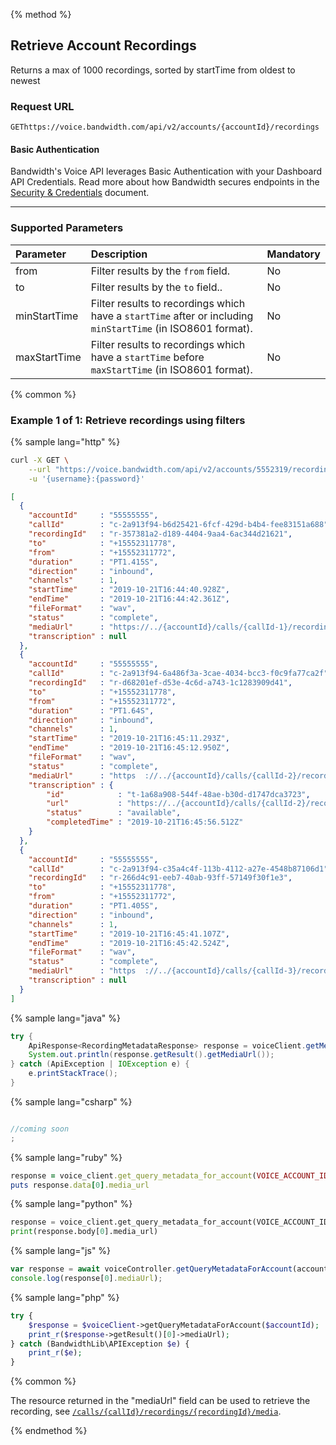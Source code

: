 {% method %}

## Retrieve Account Recordings
Returns a max of 1000 recordings, sorted by startTime from oldest to newest

### Request URL

<code class="get">GET</code>`https://voice.bandwidth.com/api/v2/accounts/{accountId}/recordings`

#### Basic Authentication

Bandwidth's Voice API leverages Basic Authentication with your Dashboard API Credentials. Read more about how Bandwidth secures endpoints in the [Security & Credentials](../../../guides/accountCredentials.md) document.

---

### Supported Parameters

| Parameter    | Description                                                                                                  | Mandatory |
|:-------------|:-------------------------------------------------------------------------------------------------------------|:----------|
| from         | Filter results by the `from` field.                                                                          | No        |
| to           | Filter results by the `to` field..                                                                           | No        |
| minStartTime | Filter results to recordings which have a `startTime` after or including `minStartTime` (in ISO8601 format). | No        |
| maxStartTime | Filter results to recordings which have a `startTime` before `maxStartTime` (in ISO8601 format).             | No        |

{% common %}

### Example 1 of 1: Retrieve recordings using filters

{% sample lang="http" %}

```bash
curl -X GET \
    --url "https://voice.bandwidth.com/api/v2/accounts/5552319/recordings?from={from}&to={to}&minStartTime={minStartTime}&maxStartTime={maxStartTime}" \
    -u '{username}:{password}'
```

```json
[
  {
    "accountId"     : "55555555",
    "callId"        : "c-2a913f94-b6d25421-6fcf-429d-b4b4-fee83151a688",
    "recordingId"   : "r-357381a2-d189-4404-9aa4-6ac344d21621",
    "to"            : "+15552311778",
    "from"          : "+15552311772",
    "duration"      : "PT1.415S",
    "direction"     : "inbound",
    "channels"      : 1,
    "startTime"     : "2019-10-21T16:44:40.928Z",
    "endTime"       : "2019-10-21T16:44:42.361Z",
    "fileFormat"    : "wav",
    "status"        : "complete",
    "mediaUrl"      : "https://../{accountId}/calls/{callId-1}/recordings/{recordingId}/media",
    "transcription" : null
  },
  {
    "accountId"     : "55555555",
    "callId"        : "c-2a913f94-6a486f3a-3cae-4034-bcc3-f0c9fa77ca2f",
    "recordingId"   : "r-d68201ef-d53e-4c6d-a743-1c1283909d41",
    "to"            : "+15552311778",
    "from"          : "+15552311772",
    "duration"      : "PT1.64S",
    "direction"     : "inbound",
    "channels"      : 1,
    "startTime"     : "2019-10-21T16:45:11.293Z",
    "endTime"       : "2019-10-21T16:45:12.950Z",
    "fileFormat"    : "wav",
    "status"        : "complete",
    "mediaUrl"      : "https  ://../{accountId}/calls/{callId-2}/recordings/{recordingId}/media",
    "transcription" : {
        "id"            : "t-1a68a908-544f-48ae-b30d-d1747dca3723",
        "url"           : "https://../{accountId}/calls/{callId-2}/recordings/{recordingId}/transcription",
        "status"        : "available",
        "completedTime" : "2019-10-21T16:45:56.512Z"
    }
  },
  {
    "accountId"     : "55555555",
    "callId"        : "c-2a913f94-c35a4c4f-113b-4112-a27e-4548b87106d1",
    "recordingId"   : "r-266d4c91-eeb7-40ab-93ff-57149f30f1e3",
    "to"            : "+15552311778",
    "from"          : "+15552311772",
    "duration"      : "PT1.405S",
    "direction"     : "inbound",
    "channels"      : 1,
    "startTime"     : "2019-10-21T16:45:41.107Z",
    "endTime"       : "2019-10-21T16:45:42.524Z",
    "fileFormat"    : "wav",
    "status"        : "complete",
    "mediaUrl"      : "https  ://../{accountId}/calls/{callId-3}/recordings/{recordingId}/media",
    "transcription" : null
  }
]
```

{% sample lang="java" %}

```java
try {
    ApiResponse<RecordingMetadataResponse> response = voiceClient.getMetadataForRecording(VOICE_ACCOUNT_ID, "callId", "recordingId");
    System.out.println(response.getResult().getMediaUrl());
} catch (ApiException | IOException e) {
    e.printStackTrace();
}
```

{% sample lang="csharp" %}

```csharp

//coming soon
;
```

{% sample lang="ruby" %}

```ruby
response = voice_client.get_query_metadata_for_account(VOICE_ACCOUNT_ID)
puts response.data[0].media_url
```

{% sample lang="python" %}

```python
response = voice_client.get_query_metadata_for_account(VOICE_ACCOUNT_ID)
print(response.body[0].media_url)
```

{% sample lang="js" %}

```js
var response = await voiceController.getQueryMetadataForAccount(accountId);
console.log(response[0].mediaUrl);
```

{% sample lang="php" %}

```php
try {
    $response = $voiceClient->getQueryMetadataForAccount($accountId);
    print_r($response->getResult()[0]->mediaUrl);
} catch (BandwidthLib\APIException $e) {
    print_r($e);
}
```

{% common %}

The resource returned in the "mediaUrl" field can be used to retrieve the recording, see [`/calls/{callId}/recordings/{recordingId}/media`](getCallsCallIdRecordingsRecordingIdMedia.md).

{% endmethod %}
